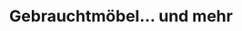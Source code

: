 ---
title: "Gebrauchtmöbel... und mehr"
url: /verden-aller/gebrauchtmoebel-und-mehr-im-burgfeld/
shop: Gebrauchtwaren
---